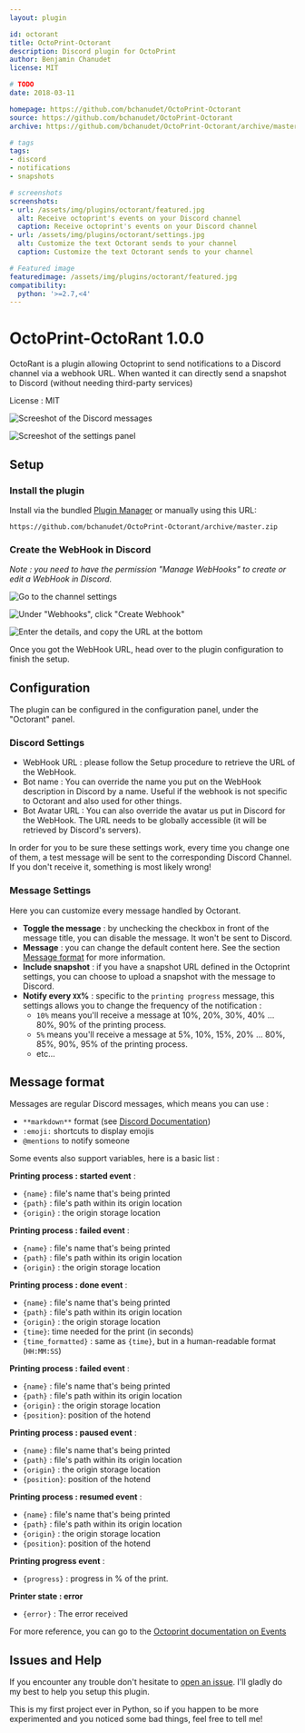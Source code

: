 ```yaml
---
layout: plugin

id: octorant
title: OctoPrint-Octorant
description: Discord plugin for OctoPrint
author: Benjamin Chanudet
license: MIT

# TODO
date: 2018-03-11

homepage: https://github.com/bchanudet/OctoPrint-Octorant
source: https://github.com/bchanudet/OctoPrint-Octorant
archive: https://github.com/bchanudet/OctoPrint-Octorant/archive/master.zip

# tags
tags:
- discord
- notifications
- snapshots

# screenshots
screenshots:
- url: /assets/img/plugins/octorant/featured.jpg
  alt: Receive octoprint's events on your Discord channel
  caption: Receive octoprint's events on your Discord channel
- url: /assets/img/plugins/octorant/settings.jpg
  alt: Customize the text Octorant sends to your channel
  caption: Customize the text Octorant sends to your channel

# Featured image
featuredimage: /assets/img/plugins/octorant/featured.jpg
compatibility:
  python: '>=2.7,<4'
---
```


# OctoPrint-OctoRant 1.0.0

OctoRant is a plugin allowing Octoprint to send notifications to a Discord channel via a webhook URL. When wanted it can directly send a snapshot to Discord (without needing third-party services)

License : MIT

![Screeshot of the Discord messages](/assets/img/plugins/octorant/featured.jpg)

![Screeshot of the settings panel](/assets/img/plugins/octorant/settings.jpg)


## Setup

### Install the plugin

Install via the bundled [Plugin Manager](https://github.com/foosel/OctoPrint/wiki/Plugin:-Plugin-Manager)
or manually using this URL:

    https://github.com/bchanudet/OctoPrint-Octorant/archive/master.zip

### Create the WebHook in Discord

*Note : you need to have the permission "Manage WebHooks" to create or edit a WebHook in Discord.*

![Go to the channel settings](/assets/img/plugins/octorant/discord_setup_1.jpg)

![Under "Webhooks", click "Create Webhook"](/assets/img/plugins/octorant/discord_setup_2.jpg)

![Enter the details, and copy the URL at the bottom](/assets/img/plugins/octorant/discord_setup_3.jpg)

Once you got the WebHook URL, head over to the plugin configuration to finish the setup.

## Configuration

The plugin can be configured in the configuration panel, under the "Octorant" panel.

### Discord Settings

- WebHook URL : please follow the Setup procedure to retrieve the URL of the WebHook.
- Bot name : You can override the name you put on the WebHook description in Discord by a name. Useful if the webhook is not specific to Octorant and also used for other things.
- Bot Avatar URL : You can also override the avatar us put in Discord for the WebHook. The URL needs to be globally accessible (it will be retrieved by Discord's servers).

In order for you to be sure these settings work, every time you change one of them, a test message will be sent to the corresponding Discord Channel. If you don't receive it, something is most likely wrong!

### Message Settings

Here you can customize every message handled by Octorant.

- **Toggle the message** : by unchecking the checkbox in front of the message title, you can disable the message. It won't be sent to Discord.
- **Message** : you can change the default content here. See the section [Message format](#message-format) for more information.
- **Include snapshot** : if you have a snapshot URL defined in the Octoprint settings, you can choose to upload a snapshot with the message to Discord.
- **Notify every `XX`%** : specific to the `printing progress` message, this settings allows you to change the frequency of the notification :
    - `10%` means you'll receive a message at 10%, 20%, 30%, 40% ... 80%, 90% of the printing process.
    - `5%` means you'll receive a message at 5%, 10%, 15%, 20% ... 80%, 85%, 90%, 95% of the printing process.
    - etc...


## Message format

Messages are regular Discord messages, which means you can use :
- `**markdown**` format (see [Discord Documentation](https://support.discordapp.com/hc/en-us/articles/210298617-Markdown-Text-101-Chat-Formatting-Bold-Italic-Underline-))
- `:emoji:` shortcuts to display emojis
- `@mentions` to notify someone

Some events also support variables, here is a basic list :

**Printing process : started event** :
- `{name}` : file's name that's being printed
- `{path}` : file's path within its origin location
- `{origin}` : the origin storage location

**Printing process : failed event** :
- `{name}` : file's name that's being printed
- `{path}` : file's path within its origin location
- `{origin}` : the origin storage location

**Printing process : done event** :
- `{name}` : file's name that's being printed
- `{path}` : file's path within its origin location
- `{origin}` : the origin storage location
- `{time}`: time needed for the print (in seconds)
- `{time_formatted}` : same as `{time}`, but in a human-readable format (`HH:MM:SS`)

**Printing process : failed event** :
- `{name}` : file's name that's being printed
- `{path}` : file's path within its origin location
- `{origin}` : the origin storage location
- `{position}`: position of the hotend

**Printing process : paused event** :
- `{name}` : file's name that's being printed
- `{path}` : file's path within its origin location
- `{origin}` : the origin storage location
- `{position}`: position of the hotend

**Printing process : resumed event** :
- `{name}` : file's name that's being printed
- `{path}` : file's path within its origin location
- `{origin}` : the origin storage location
- `{position}`: position of the hotend

**Printing progress event** :
- `{progress}` : progress in % of the print.

**Printer state : error**
- `{error}` : The error received

For more reference, you can go to the [Octoprint documentation on Events](http://docs.octoprint.org/en/master/events/index.html#sec-events-available-events)

## Issues and Help

If you encounter any trouble don't hesitate to [open an issue](https://github.com/bchanudet/OctoPrint-Octorant/issues/new). I'll gladly do my best to help you setup this plugin.

This is my first project ever in Python, so if you happen to be more experimented and you noticed some bad things, feel free to tell me!

